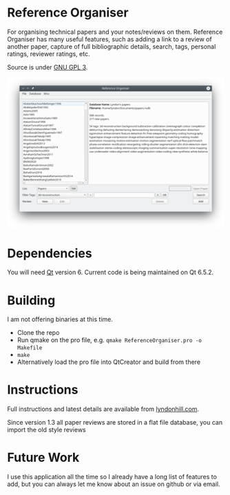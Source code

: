 # Reference Organiser

For organising technical papers and your notes/reviews on them.
Reference Organiser has many useful features, such as adding a link to a
review of another paper, capture of full bibliographic details, search,
tags, personal ratings, reviewer ratings, etc.

Source is under [GNU GPL 3](https://www.gnu.org/licenses/gpl.html).

![Main Window](Images/main-window.png)

# Dependencies

You will need [Qt](http://qt.io) version 6. Current code is being maintained on
Qt 6.5.2.

# Building

I am not offering binaries at this time.

* Clone the repo
* Run qmake on the pro file, e.g. `qmake ReferenceOrganiser.pro -o Makefile` 
* `make`
* Alternatively load the pro file into QtCreator and build from there

# Instructions

Full instructions and latest details are available from [lyndonhill.com](http://www.lyndonhill.com/Projects/referenceorganiser.html).

Since version 1.3 all paper reviews are stored in a flat file database, you can import
the old style reviews

# Future Work

I use this application all the time so I already have a long list of features to
add, but you can always let me know about an issue on github or via email.

